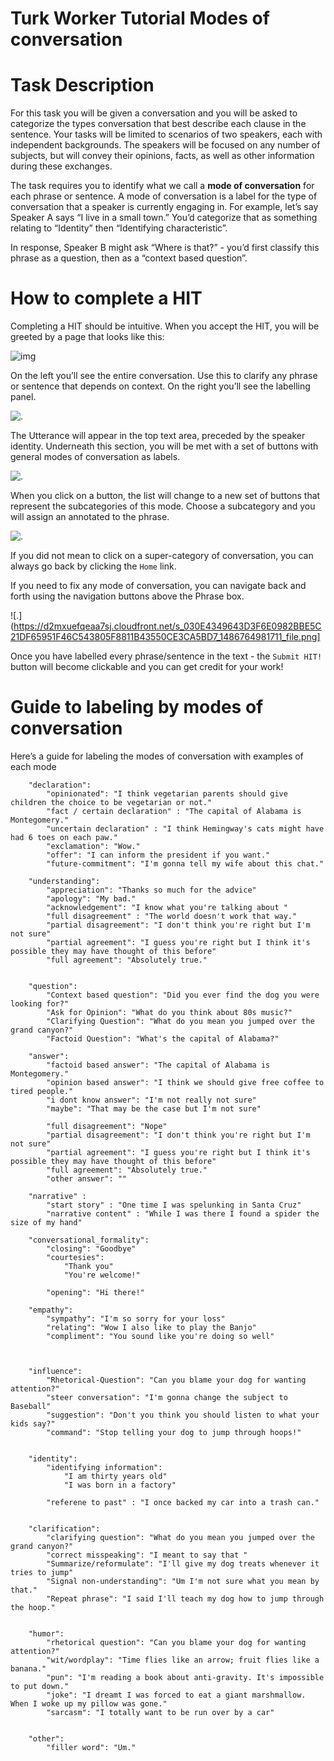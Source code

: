# Turk Worker Tutorial Modes of conversation

# Task Description

For this task you will be given a conversation and you will be asked to categorize the types conversation that best describe each clause in the sentence. Your tasks will be limited to scenarios of two speakers, each with independent backgrounds. The speakers will be focused on any number of subjects, but will convey their opinions, facts, as well as other information during these exchanges.

The task requires you to identify what we call a **mode of conversation** for each phrase or sentence. A mode of conversation is a label for the type of conversation that a speaker is currently engaging in. For example, let’s say Speaker A says “I live in a small town.” You’d categorize that as something relating to “Identity” then “Identifying characteristic”. 

In response, Speaker B might ask “Where is that?” - you’d first classify this phrase as a question, then as a “context based question”.


# How to complete a HIT

Completing a HIT should be intuitive. When you accept the HIT, you will be greeted by a page that looks like this:

![img](https://d2mxuefqeaa7sj.cloudfront.net/s_030E4349643D3F6E0982BBE5C21DF65951F46C543805F8811B43550CE3CA5BD7_1486764265578_file.png)


On the left you’ll see the entire conversation. Use this to clarify any phrase or sentence that depends on context. On the right you’ll see the labelling panel. 


![.](https://d2mxuefqeaa7sj.cloudfront.net/s_030E4349643D3F6E0982BBE5C21DF65951F46C543805F8811B43550CE3CA5BD7_1486765274829_file.png)


The Utterance will appear in the top text area, preceded by the speaker identity. Underneath this section, you will be met with a set of buttons with general modes of conversation as labels.

![.](https://d2mxuefqeaa7sj.cloudfront.net/s_030E4349643D3F6E0982BBE5C21DF65951F46C543805F8811B43550CE3CA5BD7_1486764372359_file.png)


When you click on a button, the list will change to a new set of buttons that represent the subcategories of this mode. Choose a subcategory and you will assign an annotated to the phrase.

![.](https://d2mxuefqeaa7sj.cloudfront.net/s_030E4349643D3F6E0982BBE5C21DF65951F46C543805F8811B43550CE3CA5BD7_1486764437802_file.png)


If you did not mean to click on a super-category of conversation, you can always go back by clicking the `Home` link.

If you need to fix any mode of conversation, you can navigate back and forth using the navigation buttons above the Phrase box.

![.](https://d2mxuefqeaa7sj.cloudfront.net/s_030E4349643D3F6E0982BBE5C21DF65951F46C543805F8811B43550CE3CA5BD7_1486764981711_file.png]


Once you have labelled every phrase/sentence in the text - the `Submit HIT!` button will become clickable and you can get credit for your work!


# Guide to labeling by modes of conversation

Here’s a guide for labeling the modes of conversation with examples of each mode
```
    "declaration": 
        "opinionated": "I think vegetarian parents should give children the choice to be vegetarian or not."
        "fact / certain declaration" : "The capital of Alabama is Montegomery."
        "uncertain declaration" : "I think Hemingway's cats might have had 6 toes on each paw."
        "exclamation": "Wow."
        "offer": "I can inform the president if you want."
        "future-commitment": "I'm gonna tell my wife about this chat."
    
    "understanding": 
        "appreciation": "Thanks so much for the advice"
        "apology": "My bad."
        "acknowledgement": "I know what you're talking about "
        "full disagreement" : "The world doesn't work that way."
        "partial disagreement": "I don't think you're right but I'm not sure"
        "partial agreement": "I guess you're right but I think it's possible they may have thought of this before"
        "full agreement": "Absolutely true."
    
    
    "question": 
        "Context based question": "Did you ever find the dog you were looking for?"
        "Ask for Opinion": "What do you think about 80s music?"
        "Clarifying Question": "What do you mean you jumped over the grand canyon?"
        "Factoid Question": "What's the capital of Alabama?"
    
    "answer": 
        "factoid based answer": "The capital of Alabama is Montegomery."
        "opinion based answer": "I think we should give free coffee to tired people."
        "i dont know answer": "I'm not really not sure"
        "maybe": "That may be the case but I'm not sure"
    
        "full disagreement": "Nope"
        "partial disagreement": "I don't think you're right but I'm not sure"
        "partial agreement": "I guess you're right but I think it's possible they may have thought of this before"
        "full agreement": "Absolutely true."
        "other answer": ""
    
    "narrative" : 
        "start story" : "One time I was spelunking in Santa Cruz"
        "narrative content" : "While I was there I found a spider the size of my hand"
    
    "conversational_formality": 
        "closing": "Goodbye"
        "courtesies": 
            "Thank you"
            "You're welcome!"
        
        "opening": "Hi there!"
    
    "empathy": 
        "sympathy": "I'm so sorry for your loss"
        "relating": "Wow I also like to play the Banjo"
        "compliment": "You sound like you're doing so well"
    
    
    
    "influence": 
        "Rhetorical-Question": "Can you blame your dog for wanting attention?"
        "steer conversation": "I'm gonna change the subject to Baseball"
        "suggestion": "Don't you think you should listen to what your kids say?"
        "command": "Stop telling your dog to jump through hoops!"
    
    
    "identity": 
        "identifying information": 
            "I am thirty years old"
            "I was born in a factory"
        
        "referene to past" : "I once backed my car into a trash can."
    
    
    "clarification": 
        "clarifying question": "What do you mean you jumped over the grand canyon?"
        "correct misspeaking": "I meant to say that "
        "Summarize/reformulate": "I'll give my dog treats whenever it tries to jump"
        "Signal non-understanding": "Um I'm not sure what you mean by that."
        "Repeat phrase": "I said I'll teach my dog how to jump through the hoop."
    
    
    "humor": 
        "rhetorical question": "Can you blame your dog for wanting attention?"
        "wit/wordplay": "Time flies like an arrow; fruit flies like a banana."
        "pun": "I'm reading a book about anti-gravity. It's impossible to put down."
        "joke": "I dreamt I was forced to eat a giant marshmallow. When I woke up my pillow was gone."
        "sarcasm": "I totally want to be run over by a car"
    
    
    "other": 
        "filler word": "Um."
```
